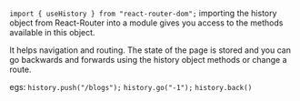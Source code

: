 `import { useHistory } from "react-router-dom";`
importing the history object from React-Router into a module gives you access to the methods available in this object.

It helps navigation and routing. The state of the page is stored and you can go backwards and forwards using the history object methods or change a route.

egs:
`history.push("/blogs");`
`history.go("-1");`
`history.back()`
